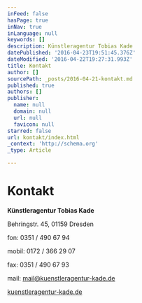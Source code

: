 ```yaml
---
inFeed: false
hasPage: true
inNav: true
inLanguage: null
keywords: []
description: Künstleragentur Tobias Kade
datePublished: '2016-04-23T19:51:45.376Z'
dateModified: '2016-04-22T19:27:31.993Z'
title: Kontakt
author: []
sourcePath: _posts/2016-04-21-kontakt.md
published: true
authors: []
publisher:
  name: null
  domain: null
  url: null
  favicon: null
starred: false
url: kontakt/index.html
_context: 'http://schema.org'
_type: Article

---
```

# Kontakt

**Künstleragentur Tobias Kade**

Behringstr. 45, 01159 Dresden

fon: 0351 / 490 67 94

mobil: 0172 / 366 29 07

fax: 0351 / 490 67 93

mail: mail@kuenstleragentur-kade.de

[kuenstleragentur-kade.de][0]

[0]: http://kuenstleragentur-kade.de/georg-streuber/